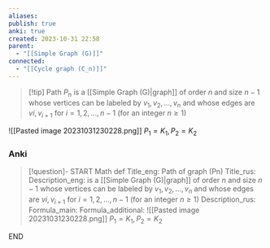 ```yaml
---
aliases: 
publish: true
anki: true
created: 2023-10-31 22:58
parent:
  - "[[Simple Graph (G)]]"
connected:
  - "[[Cycle graph (C_n)]]"
---
```


> [!tip] Path $P_n {}$
> is a [[Simple Graph (G)|graph]] of order ${} n {}$ and size $n−1$ whose vertices can be labeled by ${} v_1,v_2,...,v_n {}$ and whose edges are ${} vi, v_{i+1} {}$ for $i = 1,2,...,n−1$ (for an integer ${} n≥1 {}$)

![[Pasted image 20231031230228.png]]
$P_1 = K_1, P_2 = K_2 {}$



### Anki
> [!question]- 
START
Math def
Title_eng: Path of graph (Pn)
Title_rus: 
Description_eng: is a [[Simple Graph (G)|graph]] of order ${} n {}$ and size $n−1$ whose vertices can be labeled by ${} v_1,v_2,...,v_n {}$ and whose edges are ${} vi, v_{i+1} {}$ for $i = 1,2,...,n−1$ (for an integer ${} n≥1 {}$)
Description_rus: 
Formula_main: 
Formula_additional: ![[Pasted image 20231031230228.png]] 
$P_1 = K_1, P_2 = K_2 {}$
<!--ID: 1698822236404-->
END











